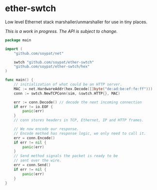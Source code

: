 # ether-swtch
Low level Ethernet stack marshaller/unmarshaller for use in tiny places.


*This is a work in progress. The API is subject to change.*

```go
package main

import (
    "github.com/soypat/net"

    swtch "github.com/soypat/ether-swtch"
	"github.com/soypat/ether-swtch/hex"
)

func main() {
    // initialization of what could be an HTTP server.
    MAC := net.HardwareAddr(hex.Decode([]byte("de:ad:be:ef:fe:ff")))
    conn := swtch.NewTCPConn(sim, &swtch.HTTP{}, MAC)

    err := conn.Decode() // decode the next incoming connection
    if err != io.EOF {
        panic(err)
    }
    // conn stores headers in TCP, Ethernet, IP and HTTP frames.

    // We now encode our response.
    // Encode method has response logic, we only need to call it.
    err = conn.Encode()
	if err != nil {
		panic(err)
	}
    // Send method signals the packet is ready to be
    // sent over the wire.
	err = conn.Send()
    if err != nil {
        panic(err)
    }
}


```